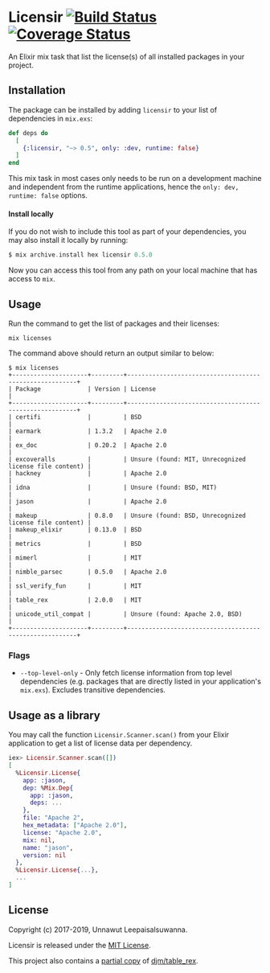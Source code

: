 # Licensir [![Build Status](https://travis-ci.org/unnawut/licensir.svg?branch=master)](https://travis-ci.org/unnawut/licensir) [![Coverage Status](https://coveralls.io/repos/github/unnawut/licensir/badge.svg?branch=master)](https://coveralls.io/github/unnawut/licensir?branch=master)

An Elixir mix task that list the license(s) of all installed packages in your project.

## Installation

The package can be installed by adding `licensir` to your list of dependencies in `mix.exs`:

```elixir
def deps do
  [
    {:licensir, "~> 0.5", only: :dev, runtime: false}
  ]
end
```

This mix task in most cases only needs to be run on a development machine and independent from the runtime applications, hence the `only: dev, runtime: false` options.

#### Install locally

If you do not wish to include this tool as part of your dependencies, you may also install it locally by running:

```elixir
$ mix archive.install hex licensir 0.5.0
```

Now you can access this tool from any path on your local machine that has access to `mix`.

## Usage

Run the command to get the list of packages and their licenses:

```shell
mix licenses
```

The command above should return an output similar to below:

```shell
$ mix licenses
+---------------------+---------+--------------------------------------------------------+
| Package             | Version | License                                                |
+---------------------+---------+--------------------------------------------------------+
| certifi             |         | BSD                                                    |
| earmark             | 1.3.2   | Apache 2.0                                             |
| ex_doc              | 0.20.2  | Apache 2.0                                             |
| excoveralls         |         | Unsure (found: MIT, Unrecognized license file content) |
| hackney             |         | Apache 2.0                                             |
| idna                |         | Unsure (found: BSD, MIT)                               |
| jason               |         | Apache 2.0                                             |
| makeup              | 0.8.0   | Unsure (found: BSD, Unrecognized license file content) |
| makeup_elixir       | 0.13.0  | BSD                                                    |
| metrics             |         | BSD                                                    |
| mimerl              |         | MIT                                                    |
| nimble_parsec       | 0.5.0   | Apache 2.0                                             |
| ssl_verify_fun      |         | MIT                                                    |
| table_rex           | 2.0.0   | MIT                                                    |
| unicode_util_compat |         | Unsure (found: Apache 2.0, BSD)                        |
+---------------------+---------+--------------------------------------------------------+
```

### Flags
* `--top-level-only` - Only fetch license information from top level dependencies (e.g. packages that are directly listed in your application's `mix.exs`). Excludes transitive dependencies.

## Usage as a library

You may call the function `Licensir.Scanner.scan()` from your Elixir application to get a list of license data per dependency.

```elixir
iex> Licensir.Scanner.scan([])
[
  %Licensir.License{
    app: :jason,
    dep: %Mix.Dep{
      app: :jason,
      deps: ...
    },
    file: "Apache 2",
    hex_metadata: ["Apache 2.0"],
    license: "Apache 2.0",
    mix: nil,
    name: "jason",
    version: nil
  },
  %Licensir.License{...},
  ...
]
```

## License

Copyright (c) 2017-2019, Unnawut Leepaisalsuwanna.

Licensir is released under the [MIT License](LICENSE).

This project also contains a [partial copy](./lib/table_rex) of [djm/table_rex](https://github.com/djm/table_rex).

